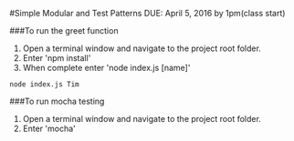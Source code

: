 #Simple Modular and Test Patterns DUE: April 5, 2016 by 1pm(class start)

###To run the greet function

1. Open a terminal window and navigate to the project root folder.
2. Enter 'npm install'
3. When complete enter 'node index.js [name]'
```
node index.js Tim
```

###To run mocha testing

1. Open a terminal window and navigate to the project root folder.
2. Enter 'mocha'
